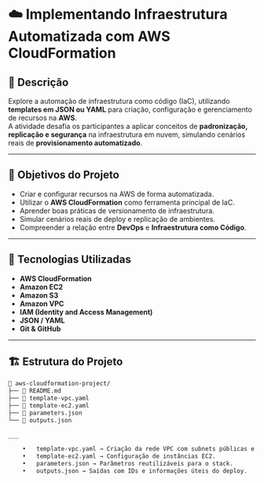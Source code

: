 # ☁️ Implementando Infraestrutura Automatizada com AWS CloudFormation

## 📘 Descrição

Explore a automação de infraestrutura como código (IaC), utilizando **templates em JSON ou YAML** para criação, configuração e gerenciamento de recursos na **AWS**.  
A atividade desafia os participantes a aplicar conceitos de **padronização, replicação e segurança** na infraestrutura em nuvem, simulando cenários reais de **provisionamento automatizado**.

---

## 🚀 Objetivos do Projeto

- Criar e configurar recursos na AWS de forma automatizada.  
- Utilizar o **AWS CloudFormation** como ferramenta principal de IaC.  
- Aprender boas práticas de versionamento de infraestrutura.  
- Simular cenários reais de deploy e replicação de ambientes.  
- Compreender a relação entre **DevOps** e **Infraestrutura como Código**.

---

## 🧩 Tecnologias Utilizadas

- **AWS CloudFormation**  
- **Amazon EC2**  
- **Amazon S3**  
- **Amazon VPC**  
- **IAM (Identity and Access Management)**  
- **JSON / YAML**  
- **Git & GitHub**

---

## 🏗️ Estrutura do Projeto

```bash
📁 aws-cloudformation-project/
├── 📄 README.md
├── 📄 template-vpc.yaml
├── 📄 template-ec2.yaml
├── 📄 parameters.json
└── 📄 outputs.json
 
___

    •	template-vpc.yaml → Criação da rede VPC com subnets públicas e privadas.
	•	template-ec2.yaml → Configuração de instâncias EC2.
	•	parameters.json → Parâmetros reutilizáveis para o stack.
	•	outputs.json → Saídas com IDs e informações úteis do deploy.

